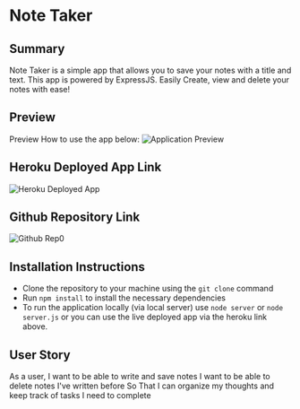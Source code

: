 # Note Taker 
## Summary 
Note Taker is a simple app that allows you to save your notes with a title and text. This app is powered by ExpressJS. Easily Create, view and delete your notes with ease! 

## Preview 
Preview How to use the app below: 
![Application Preview](demo.gif)

## Heroku Deployed App Link
![Heroku Deployed App](https://emkaygru-notetaker.herokuapp.com/)

## Github Repository Link
![Github Rep0](https://github.com/emkaygru/NoteTaker)

## Installation Instructions 
* Clone the repository to your machine using the `git clone` command 
* Run 	`npm install` to install the necessary dependencies 
* To run the application locally (via local server) use `node server` or  `node server.js` or you can use the live deployed app via the heroku link above. 


## User Story 
As a user, I want to be able to write and save notes 
I want to be able to delete notes I've written before
 So That I can organize my thoughts and keep track of tasks I need to complete